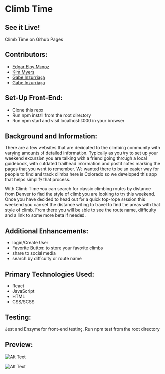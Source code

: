 # Climb Time 

## See it Live! 
Climb Time on Github Pages

## Contributors: 


- [Edgar Eloy Munoz](https://github.com/criteriamor)
- [Kim Myers](https://github.com/kimmichurri)
- [Gabe Inzurriaga](https://github.com/Inzurriaga)
- [Gabe Inzurriaga](https://github.com/timmiller601)

## Set-Up Front-End:
- Clone this repo
- Run npm install from the root directory
- Run npm start and visit localhost:3000 in your browser

## Background and Information:
There are a few websites that are dedicated to the climbing community with varying amounts of detailed information. Typically as you try to set up your weekend excursion you are talking with a friend going through a local guidebook, with outdated trailhead information and postit notes marking the pages that you want to remember. We wanted there to be an easier way for people to find and track climbs here in Colorado so we developed this app that helps simplify that process.

With Climb Time you can search for classic climbing routes by distance from Denver to find the style of climb you are looking to try this weekend. Once you have decided to head out for a quick top-rope session this weekend you can set the distance willing to travel to find the areas with that style of climb. From there you will be able to see the route name, difficulty and a link to some more beta if needed. 

## Additional Enhancements: 
- login/Create User
- Favorite Button: to store your favorite climbs 
- share to social media 
- search by difficulty or route name

## Primary Technologies Used:
- React
- JavaScript 
- HTML
- CSS/SCSS 

## Testing:
Jest and Enzyme for front-end testing.
Run npm test from the root directory


## Preview: 
![Alt Text](2019-02-21_07.41.47.gif)

![Alt Text](2019-02-21_07.43.39.gif)
